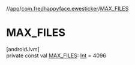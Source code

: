 //[app](../../index.md)/[com.fredhappyface.ewesticker](index.md)/[MAX_FILES](-m-a-x_-f-i-l-e-s.md)

# MAX_FILES

[androidJvm]\
private const val [MAX_FILES](-m-a-x_-f-i-l-e-s.md): [Int](https://kotlinlang.org/api/latest/jvm/stdlib/kotlin/-int/index.html) = 4096
